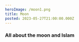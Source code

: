 ```yaml
---
heroImage: /moon1.png
title: Moon
posted: 2023-05-27T21:00:00.000Z
---
```


### All about the moon and Islam 

